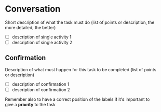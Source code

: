 # Conversation

Short description of what the task must do (list of points or description, the more detailed, the better)

- [ ] description of single activity 1
- [ ] description of single activity 2

## Confirmation

Description of what must happen for this task to be completed (list of points or description)

- [ ] description of confirmation 1
- [ ] description of confirmation 2

Remember also to have a correct position of the labels if it's important to give a **priority** to the task
